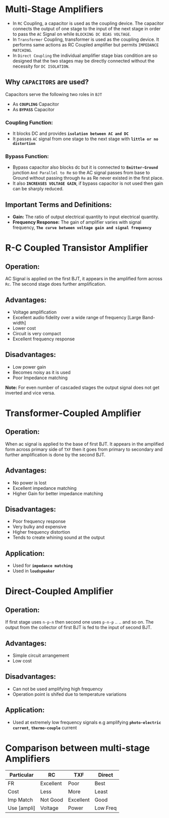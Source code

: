 # Multi-Stage Amplifiers

* In `RC` Coupling, a capacitor is used as the coupling device. The capacitor connects the output of one stage to the input of the next stage in order to pass the `AC` Signal on while `BLOCKING DC BIAS VOLTAGE`. 
* In `Transformer` Coupling, transformer is used as the coupling device. It performs same actions as RC Coupled amplifier but permits `IMPEDANCE MATCHING`.
* In `Direct Coupling` the individual amplifier stage bias condition are so designed that the two stages may be directly connected without the necessity for `DC ISOLATION`.

## Why `CAPACITORS` are used?

Capacitors serve the following two roles in `BJT`
* As **`COUPLING`** Capacitor
* As **`BYPASS`** Capacitor 

### **Coupling** Function:
* It blocks DC and provides **`isolation between AC and DC`**
* It passes `AC` signal from one stage to the next stage with **`little or no distortion`**

### **Bypass** Function:
* Bypass capacitor also blocks dc but it is connected to **`Emitter-Ground`** junction `And Parallel to Re` so the AC signal passes from base to Ground without passing through `Re` as Re never existed in the first place.
* It also **`INCREASES VOLTAGE GAIN`**, if bypass capacitor is not used then gain can be sharply reduced.

## Important Terms and Definitions:
* **Gain:** The ratio of output electrical quantity to input electrical quantity.
* **Frequency Response:** The gain of amplifier varies with signal frequency, **`The curve between voltage gain and signal frequency`**

# R-C Coupled Transistor Amplifier

## Operation:

AC Signal is applied on the first BJT, it appears in the amplified form across `Rc`. The second stage does further amplification.

## Advantages:
* Voltage amplification
* Excellent audio fidelity over a wide range of frequency [Large Band-width]
* Lower cost
* Circuit is very compact
* Excellent frequency response

## Disadvantages:
* Low power gain
* Becomes noisy as it is used
* Poor Impedance matching

**Note:** For even number of cascaded stages the output signal does not get inverted and vice versa.

# Transformer-Coupled Amplifier

## Operation:

When ac signal is applied to the base of first BJT. It appears in the amplified form across primary side of `TXF` then it goes from primary to secondary and further amplification is done by the second BJT.

## Advantages:
* No power is lost
* Excellent impedance matching
* Higher Gain for better impedance matching

## Disadvantages:
* Poor frequency response
* Very bulky and expensive
* Higher frequency distortion
* Tends to create whining sound at the output

## Application:
* Used for **`impedance matching`** 
* Used in **`loudspeaker`**

# Direct-Coupled Amplifier

## Operation:

If first stage uses `n-p-n` then second one uses `p-n-p` .. .. and so on.
The output from the collector of first BJT is fed to the input of second BJT.

## Advantages:
* Simple circuit arrangement
* Low cost

## Disadvantages:
* Can not be used amplifying high frequency
* Operation point is shifed due to temperature variations

## Application:
* Used at extremely low frequency signals e.g amplifying **`photo-electric current`**, **`thermo-couple`** current

# Comparison between multi-stage Amplifiers
| Particular  | RC        | TXF       | Direct   |
|-------------|-----------|-----------|----------|
| FR          | Excellent | Poor      | Best     |
| Cost        | Less      | More      | Least    |
| Imp Match   | Not Good  | Excellent | Good     |
| Use [ampli] | Voltage   | Power     | Low Freq |
